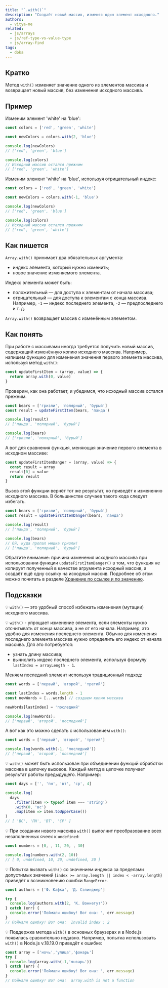 ```yaml
---
title: "`.with()`"
description: "Создаёт новый массив, изменяя один элемент исходного."
authors:
  - vitya-ne
related:
  - js/arrays
  - js/ref-type-vs-value-type
  - js/array-find
tags:
  - doka
---
```


## Кратко

Метод `with()` изменяет значение одного из элементов массива и возвращает новый массив, без изменения исходного массива.

## Пример

Изменим элемент 'white' на 'blue':

```js
const colors = ['red', 'green', 'white']

const newColors = colors.with(2, 'blue')

console.log(newColors)
// ['red', 'green', 'blue']

console.log(colors)
// Исходный массив остался прежним
// ['red', 'green', 'white']
```

Изменим элемент 'white' на 'blue', используя отрицательный индекс:

```js
const colors = ['red', 'green', 'white']

const newColors = colors.with(-1, 'blue')

console.log(newColors)
// ['red', 'green', 'blue']

console.log(colors)
// Исходный массив остался прежним
// ['red', 'green', 'white']
```

## Как пишется

`Array.with()` принимает два обязательных аргумента:

- индекс элемента, который нужно изменить;
- новое значение изменяемого элемента.

Индекс элемента может быть:

- положительный — для доступа к элементам от начала массива;
- отрицательный — для доступа к элементам с конца массива. Например, `-1` — индекс последнего элемента, `-2` — предпоследнего и т. д.

`Array.with()` возвращает массив с изменённым элементом.

## Как понять

При работе с массивами иногда требуется получить новый массив, содержащий изменённую копию исходного массива. Например, напишем функцию для изменения значения первого элемента массива, используя метод `with()`:

```js
const updateFirstItem = (array, value) => {
  return array.with(0, value)
}
```

Проверим, как она работает, и убедимся, что исходный массив остался прежним.

```js
const bears = ['гризли', 'полярный', 'бурый']
const result = updateFirstItem(bears, 'панда')

console.log(result)
// ['панда', 'полярный', 'бурый']

console.log(bears)
// ['гризли', 'полярный', 'бурый']
```

А вот для сравнения функция, меняющая значение первого элемента в исходном массиве:

```js
const updateFirstItemDanger = (array, value) => {
  const result = array
  result[0] = value
  return result
}
```

Вызов этой функции вернёт тот же результат, но приведёт к изменению исходного массива. В большинстве случаев такого кода следует избегать.

```js
const bears = ['гризли', 'полярный', 'бурый']
const result = updateFirstItemDanger(bears, 'панда')

console.log(result)
// ['панда', 'полярный', 'бурый']

console.log(bears)
// Ой, куда пропал мишка гризли!
// ['панда', 'полярный', 'бурый']
```

Обратите внимание: причина изменения исходного массива при использовании функции `updateFirstItemDanger()` в том, что функция не копирует полученный в качестве агрумента исходный массив, а создаёт ещё одну ссылку на исходный массив. Подробнее об этом можно почитать в разделе [Хранение по ссылке и по значению](/js/ref-type-vs-value-type/#mutacii-i-neizmenyaemost).

## Подсказки

💡 `with()` — это удобный способ избежать изменения (мутации) исходного массива.

💡 `with()` - упрощает изменение элемента, если элементы нужно отсчитывать от конца массива, а не от его начала. Например, это удобно для изменения последнего элемента.  Обычно для изменения последнего элемента массива нужно определить его индекс от начала массива. Для это потребуется:

- узнать длину массива;
- вычислить индекс последнего элемента, используя формулу `lastIndex = arrayLength - 1`.

Меняем последний элемент используя традиционный подход:

```js
const words = ['первый', 'второй', 'третий']

const lastIndex = words.length - 1
const newWords = [...words] // создаем копию массива

newWords[lastIndex] = 'последний'

console.log(newWords);
// ['первый', 'второй', 'последний']
```

А вот как это можно сделать с использованием `with()`:

```js
const words = ['первый', 'второй', 'третий']

console.log(words.with(-1, 'последний'))
// ['первый', 'второй', 'последний']
```

💡 `with()` может быть использован при объединении функций обработки массива в цепочку вызовов. Каждый метод в цепочке получает результат работы предыдущего. Например:

```js
const days = ['', 'пн', 'вт', 'ср', 4]

console.log(
  days
    .filter(item => typeof item === 'string')
    .with(0, 'вс')
    .map(item => item.toUpperCase())
)
// [ 'ВС', 'ПН', 'ВТ', 'СР' ]
```

💡 При создании нового массива `with()` выполнит преобразование всех незаполненных ячеек к `undefined`:

```js
const numbers = [0, , 11, 20, , 30]

console.log(numbers.with(2, 10))
// [ 0, undefined, 10, 20, undefined, 30 ]
```

💡 Попытка вызвать `with()` со значением индекса за пределами допустимых значений (`index >= array.length || index < -array.length`) приведёт к возникновению ошибки `RangeError`.

```js
const authors = ['Ф. Кафка', 'Д. Сэлинджер']

try {
  console.log(authors.with(2, 'К. Воннегут'))
} catch (err) {
  console.error('Поймали ошибку! Вот она: ', err.message)
}
// Поймали ошибку! Вот она:  Invalid index : 2
```

💡 Поддержка метода `with()` в основных браузерах и в Node.js появилась сравнительно недавно. Например, попытка использовать `with()` в Node.js v.18.19.0 приведёт к ошибке:

```js
const array = ['ночь','улица','фонарь']
try {
  console.log(array.with(-1,'январь'))
} catch (err) {
  console.error('Поймали ошибку! Вот она: ', err.message)
}
// Поймали ошибку! Вот она:  array.with is not a function
```
